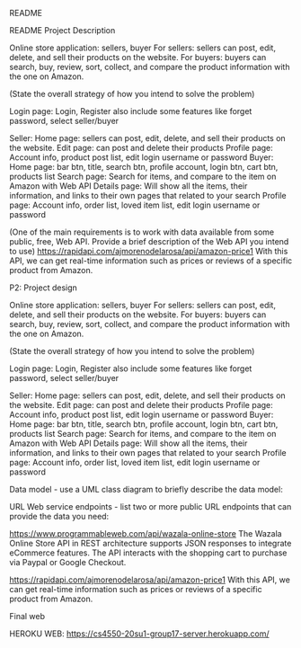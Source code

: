 README

README Project Description

Online store application: sellers, buyer For sellers: sellers can post, edit, delete, and sell their products on the website. For buyers: buyers can search, buy, review, sort, collect, and compare the product information with the one on Amazon.

(State the overall strategy of how you intend to solve the problem)

Login page: Login, Register also include some features like forget password, select seller/buyer

Seller: Home page: sellers can post, edit, delete, and sell their products on the website. Edit page: can post and delete their products Profile page: Account info, product post list, edit login username or password Buyer: Home page: bar btn, title, search btn, profile account, login btn, cart btn, products list Search page: Search for items, and compare to the item on Amazon with Web API Details page: Will show all the items, their information, and links to their own pages that related to your search Profile page: Account info, order list, loved item list, edit login username or password

(One of the main requirements is to work with data available from some public, free, Web API. Provide a brief description of the Web API you intend to use)
https://rapidapi.com/ajmorenodelarosa/api/amazon-price1 With this API, we can get real-time information such as prices or reviews of a specific product from Amazon.

P2: Project design

Online store application: sellers, buyer For sellers: sellers can post, edit, delete, and sell their products on the website. For buyers: buyers can search, buy, review, sort, collect, and compare the product information with the one on Amazon.

(State the overall strategy of how you intend to solve the problem)

Login page: Login, Register also include some features like forget password, select seller/buyer

Seller: Home page: sellers can post, edit, delete, and sell their products on the website. Edit page: can post and delete their products Profile page: Account info, product post list, edit login username or password Buyer: Home page: bar btn, title, search btn, profile account, login btn, cart btn, products list Search page: Search for items, and compare to the item on Amazon with Web API Details page: Will show all the items, their information, and links to their own pages that related to your search Profile page: Account info, order list, loved item list, edit login username or password

Data model - use a UML class diagram to briefly describe the data model:

URL Web service endpoints - list two or more public URL endpoints that can provide the data you need:

https://www.programmableweb.com/api/wazala-online-store The Wazala Online Store API in REST architecture supports JSON responses to integrate eCommerce features. The API interacts with the shopping cart to purchase via Paypal or Google Checkout.

https://rapidapi.com/ajmorenodelarosa/api/amazon-price1 With this API, we can get real-time information such as prices or reviews of a specific product from Amazon.

Final web

HEROKU WEB: https://cs4550-20su1-group17-server.herokuapp.com/

